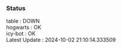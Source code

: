 ### Status


table : DOWN  
hogwarts : OK  
icy-bot : OK  
Latest Update : 2024-10-02 21:10:14.333509
